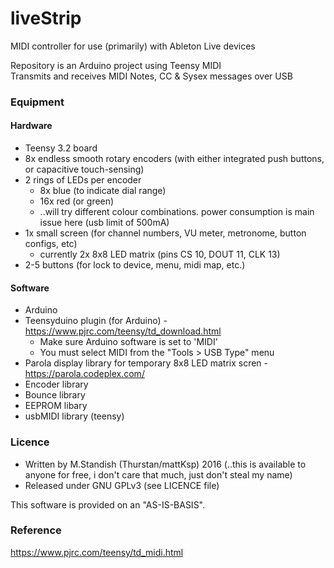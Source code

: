 # liveStrip
MIDI controller for use (primarily) with Ableton Live devices

Repository is an Arduino project using Teensy MIDI<br>
Transmits and receives MIDI Notes, CC & Sysex messages over USB

### Equipment
#### Hardware
- Teensy 3.2 board
- 8x endless smooth rotary encoders (with either integrated push buttons, or capacitive touch-sensing)
- 2 rings of LEDs per encoder
  * 8x blue (to indicate dial range)
  * 16x red (or green)
  * ..will try different colour combinations. power consumption is main issue here (usb limit of 500mA)
- 1x small screen (for channel numbers, VU meter, metronome, button configs, etc)
  * currently 2x 8x8 LED matrix (pins CS 10, DOUT 11, CLK 13)
- 2-5 buttons (for lock to device, menu, midi map, etc.) 

#### Software
- Arduino 
- Teensyduino plugin (for Arduino) - https://www.pjrc.com/teensy/td_download.html
  * Make sure Arduino software is set to 'MIDI'
  * You must select MIDI from the "Tools > USB Type" menu
- Parola display library for temporary 8x8 LED matrix scren - https://parola.codeplex.com/
- Encoder library
- Bounce library
- EEPROM libary
- usbMIDI library (teensy)

### Licence
- Written by M.Standish (Thurstan/mattKsp) 2016 (..this is available to anyone for free, i don't care that much, just don't steal my name)
- Released under GNU GPLv3 (see LICENCE file)

This software is provided on an "AS-IS-BASIS".

### Reference
https://www.pjrc.com/teensy/td_midi.html<br>
